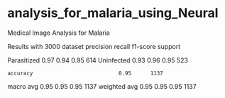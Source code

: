 # analysis_for_malaria_using_Neural
Medical Image Analysis for Malaria





Results with 3000 dataset
              precision    recall  f1-score   support

 Parasitized       0.97      0.94      0.95       614
  Uninfected       0.93      0.96      0.95       523

    accuracy                           0.95      1137
   macro avg       0.95      0.95      0.95      1137
weighted avg       0.95      0.95      0.95      1137